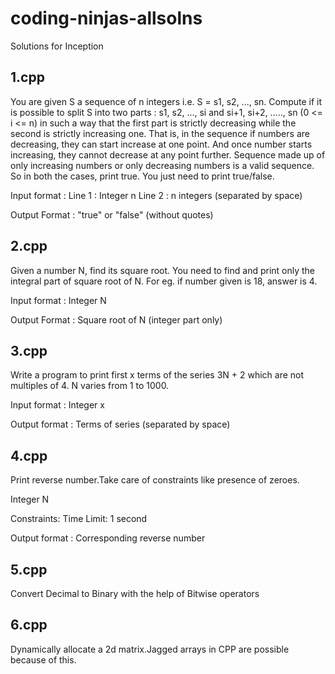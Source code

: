 # coding-ninjas-allsolns
Solutions for Inception

## 1.cpp

You are given S a sequence of n integers i.e. S = s1, s2, ..., sn. Compute if it is possible to split S into two parts : s1, s2, ..., si and si+1, si+2, ….., sn (0 <= i <= n) in such a way that the first part is strictly decreasing while the second is strictly increasing one.
That is, in the sequence if numbers are decreasing, they can start increase at one point. And once number starts increasing, they cannot decrease at any point further.
Sequence made up of only increasing numbers or only decreasing numbers is a valid sequence. So in both the cases, print true.
You just need to print true/false.

Input format :
Line 1 : Integer n
Line 2 : n integers (separated by space)

Output Format :
"true" or "false" (without quotes)


## 2.cpp

Given a number N, find its square root. You need to find and print only the integral part of square root of N.
For eg. if number given is 18, answer is 4.

Input format :
Integer N

Output Format :
Square root of N (integer part only)


## 3.cpp

Write a program to print first x terms of the series 3N + 2 which are not multiples of 4.
N varies from 1 to 1000.

Input format :
Integer x

Output format :
Terms of series (separated by space)

## 4.cpp

Print reverse number.Take care of constraints like presence of zeroes.

Integer N

Constraints:
Time Limit: 1 second

Output format :
Corresponding reverse number

## 5.cpp

Convert Decimal to Binary with the help of Bitwise operators

## 6.cpp

Dynamically allocate a 2d matrix.Jagged arrays in CPP are possible because of this.
